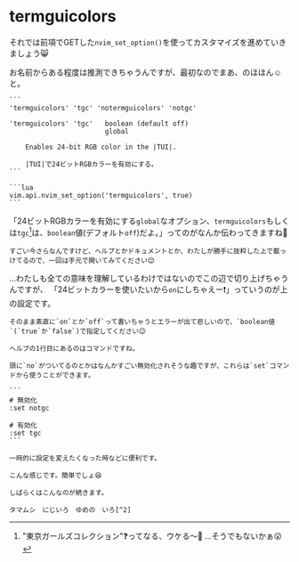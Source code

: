 # termguicolors

それでは前項でGETした`nvim_set_option()`を使ってカスタマイズを進めていきましょう😸

お名前からある程度は推測できちゃうんですが、最初なのでまあ、のほほん☺️ と。

~~~admonish info title=":h termguicolors"
```
'termguicolors' 'tgc' 'notermguicolors' 'notgc'

'termguicolors' 'tgc'	boolean (default off)
                        global

	Enables 24-bit RGB color in the |TUI|.

	|TUI|で24ビットRGBカラーを有効にする。
```
~~~

~~~admonish example title="options.lua"
```lua
vim.api.nvim_set_option('termguicolors', true)
```
~~~

「24ビットRGBカラーを有効にする`global`なオプション、`termguicolors`もしくは`tgc`[^1]は、`boolean`値(デフォルト`off`)だよ。」ってのがなんか伝わってきますね🤔

```admonish warning
すごい今さらなんですけど、ヘルプとかドキュメントとか、わたしが勝手に抜粋した上で載っけてるので、一回は手元で開いてみてください😌
```

...わたしも全ての意味を理解しているわけではないのでこの辺で切り上げちゃうんですが、
「24ビットカラーを使いたいから`on`にしちゃえー❗」っていうのが上の設定です。

```admonish note
そのまま素直に`on`とか`off`って書いちゃうとエラーが出て悲しいので、`boolean値`(`true`か`false`)で指定してください😉
```

~~~admonish tip
ヘルプの1行目にあるのはコマンドですね。

頭に`no`がついてるのとかはなんかすごい無効化されそうな趣ですが、これらは`set`コマンドから使うことができます。

```
# 無効化
:set notgc

# 有効化
:set tgc
```

一時的に設定を変えたくなった時などに便利です。
~~~

```admonish success
こんな感じです。簡単でしょ😆

しばらくはこんなのが続きます。
```

```admonish success title=""
タマムシ　にじいろ　ゆめの　いろ[^2]
```

[^1]:"東京ガールズコレクション"❓ってなる、ウケる〜🤣 ...そうでもないかぁ😮

[^2]:このページで7色使えたら面白かったんですけど、1色足りませんでしたね...。
